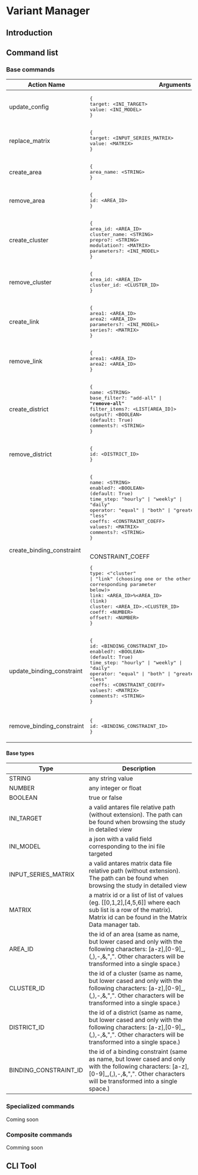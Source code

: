 # Variant Manager

## Introduction

## Command list

### Base commands

| Action Name           | Arguments              | Description                              |
|-----------------------|------------------------|------------------------------------------|
| update_config         | <pre>{<br>target:&nbsp;&lt;INI_TARGET&gt;<br>value:&nbsp;&lt;INI_MODEL&gt;<br>}</pre>              | Update arbitrary config                              |
| replace_matrix        | <pre>{<br>target:&nbsp;&lt;INPUT_SERIES_MATRIX&gt;<br>value:&nbsp;&lt;MATRIX&gt;<br>}</pre>              | Replace arbitrary matrix                              |
| create_area           | <pre>{<br>area_name:&nbsp;&lt;STRING&gt;<br>}</pre>              | Create a new area                              |
| remove_area           | <pre>{<br>id:&nbsp;&lt;AREA_ID&gt;<br>}</pre>              | Remove an existing area                              |
| create_cluster           | <pre>{<br>area_id:&nbsp;&lt;AREA_ID&gt;<br>cluster_name:&nbsp;&lt;STRING&gt;<br>prepro?:&nbsp;&lt;STRING&gt;<br>modulation?:&nbsp;&lt;MATRIX&gt;<br>parameters?:&nbsp;&lt;INI_MODEL&gt;<br>}</pre>              | Create a new thermal cluster                              |
| remove_cluster           | <pre>{<br>area_id:&nbsp;&lt;AREA_ID&gt;<br>cluster_id:&nbsp;&lt;CLUSTER_ID&gt;<br>}</pre>              | Remove an existing thermal cluster                              |
| create_link           | <pre>{<br>area1:&nbsp;&lt;AREA_ID&gt;<br>area2:&nbsp;&lt;AREA_ID&gt;<br>parameters?:&nbsp;&lt;INI_MODEL&gt;<br>series?:&nbsp;&lt;MATRIX&gt;<br>}</pre>              | Create a new link                              |
| remove_link           | <pre>{<br>area1:&nbsp;&lt;AREA_ID&gt;<br>area2:&nbsp;&lt;AREA_ID&gt;<br>}</pre>              | Remove an existing link                              |
| create_district           | <pre>{<br>name:&nbsp;&lt;STRING&gt;<br>base_filter?:&nbsp;"add-all" &#124; <b>"remove-all"</b><br>filter_items?:&nbsp;&lt;LIST&#91;AREA_ID&#93;&gt;<br>output?:&nbsp;&lt;BOOLEAN&gt; (default: True)<br>comments?:&nbsp;&lt;STRING&gt;<br>}</pre>              | Create a new district (set of areas)                      |
| remove_district           | <pre>{<br>id:&nbsp;&lt;DISTRICT_ID&gt;<br>}</pre>              | Remove an existing district      |
| create_binding_constraint           | <pre>{<br>name:&nbsp;&lt;STRING&gt;<br>enabled?:&nbsp;&lt;BOOLEAN&gt; (default: True)<br>time_step:&nbsp;"hourly" &#124; "weekly" &#124; "daily"<br>operator:&nbsp;"equal" &#124; "both" &#124; "greater" &#124; "less"<br>coeffs:&nbsp;&lt;CONSTRAINT_COEFF&gt;<br>values?:&nbsp;&lt;MATRIX&gt;<br>comments?:&nbsp;&lt;STRING&gt;<br>}</pre><br>CONSTRAINT_COEFF<pre>{<br>type:&nbsp;&lt;"cluster" &#124; "link" (choosing one or the other imply filling the right corresponding parameter below)&gt;<br>link:&nbsp;&lt;AREA_ID&gt;%&lt;AREA_ID&gt; (link)<br>cluster:&nbsp;&lt;AREA_ID&gt;.&lt;CLUSTER_ID&gt;<br>coeff:&nbsp;&lt;NUMBER&gt;<br>offset?:&nbsp;&lt;NUMBER&gt;<br>}</pre>              | Create a new binding constraint                        |
| update_binding_constraint           | <pre>{<br>id:&nbsp;&lt;BINDING_CONSTRAINT_ID&gt;<br>enabled?:&nbsp;&lt;BOOLEAN&gt; (default: True)<br>time_step:&nbsp;"hourly" &#124; "weekly" &#124; "daily"<br>operator:&nbsp;"equal" &#124; "both" &#124; "greater" &#124; "less"<br>coeffs:&nbsp;&lt;CONSTRAINT_COEFF&gt;<br>values?:&nbsp;&lt;MATRIX&gt;<br>comments?:&nbsp;&lt;STRING&gt;<br>}</pre>              | Update an existing binding constraint          |
| remove_binding_constraint           | <pre>{<br>id:&nbsp;&lt;BINDING_CONSTRAINT_ID&gt;<br>}</pre>              | Remove an existing binding constraint    |

#### Base types

| Type | Description |
|------|-------------|
|STRING|any string value|
|NUMBER|any integer or float|
|BOOLEAN|true or false|
|INI_TARGET|a valid antares file relative path (without extension). The path can be found when browsing the study in detailed view|
|INI_MODEL|a json with a valid field corresponding to the ini file targeted|
|INPUT_SERIES_MATRIX|a valid antares matrix data file relative path (without extension). The path can be found when browsing the study in detailed view|
|MATRIX|a matrix id or a list of list of values (eg. &#91;&#91;0,1,2&#93;,&#91;4,5,6&#93;&#93; where each sub list is a row of the matrix). Matrix id can be found in the Matrix Data manager tab.|
|AREA_ID|the id of an area (same as name, but lower cased and only with the following characters: &#91;a-z&#93;,&#91;0-9&#93;_,(,),-,&,",". Other characters will be transformed into a single space.)|
|CLUSTER_ID|the id of a cluster (same as name, but lower cased and only with the following characters: &#91;a-z&#93;,&#91;0-9&#93;_,(,),-,&,",". Other characters will be transformed into a single space.)|
|DISTRICT_ID|the id of a district (same as name, but lower cased and only with the following characters: &#91;a-z&#93;,&#91;0-9&#93;_,(,),-,&,",". Other characters will be transformed into a single space.)|
|BINDING_CONSTRAINT_ID|the id of a binding constraint (same as name, but lower cased and only with the following characters: &#91;a-z&#93;,&#91;0-9&#93;_,(,),-,&,",". Other characters will be transformed into a single space.)|


### Specialized commands

Coming soon

### Composite commands

Comming soon

## CLI Tool